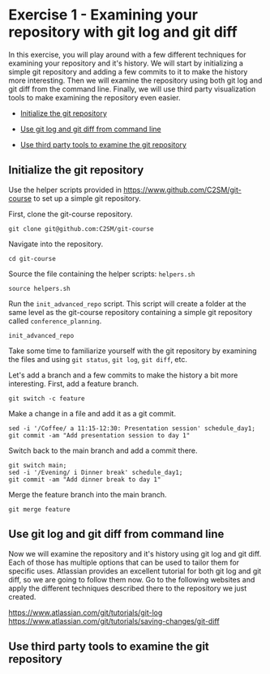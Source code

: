 # Exercise 1 - Examining your repository with git log and git diff

In this exercise, you will play around with a few different techniques for examining your repository and it's history. We will start by initializing a simple git repository and adding a few commits to it to make the history more interesting. Then we will examine the repository using both git log and git diff from the command line. Finally, we will use third party visualization tools to make examining the repository even easier. 

* [Initialize the git repository](#initialization)

* [Use git log and git diff from command line](#cli)

* [Use third party tools to examine the git repository](#tools)

## Initialize the git repository <a name="initialization"></a>

Use the helper scripts provided in https://www.github.com/C2SM/git-course to set up a simple git repository.

First, clone the git-course repository.  

```plaintext
git clone git@github.com:C2SM/git-course
```

Navigate into the repository.

```plaintext
cd git-course
```

Source the file containing the helper scripts: `helpers.sh`

```plaintext
source helpers.sh
```
Run the `init_advanced_repo` script.  This script will create a folder at the same level as the git-course repository containing a simple git repository called `conference_planning`.  

```plaintext
init_advanced_repo
```

Take some time to familiarize yourself with the git repository by examining the files and using `git status`, `git log`, `git diff`, etc.  

Let's add a branch and a few commits to make the history a bit more interesting. First, add a feature branch.

```plaintext
git switch -c feature
```

Make a change in a file and add it as a git commit.

```plaintext
sed -i '/Coffee/ a 11:15-12:30: Presentation session' schedule_day1;
git commit -am "Add presentation session to day 1"
```

Switch back to the main branch and add a commit there.

```plaintext
git switch main;
sed -i '/Evening/ i Dinner break' schedule_day1;
git commit -am "Add dinner break to day 1"
```

Merge the feature branch into the main branch.

```plaintext
git merge feature
```

## Use git log and git diff from command line <a name="cli"></a>
Now we will examine the repository and it's history using git log and git diff. Each of those has multiple options that can be used to tailor them for specific uses. Atlassian provides an excellent tutorial for both git log and git diff, so we are going to follow them now. Go to the following websites and apply the different techniques described there to the repository we just created.

https://www.atlassian.com/git/tutorials/git-log
https://www.atlassian.com/git/tutorials/saving-changes/git-diff

## Use third party tools to examine the git repository <a name="tools"></a>


